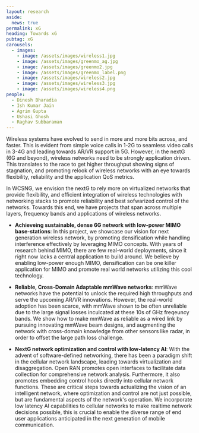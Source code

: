 ```yaml
---
layout: research
aside:
  news: true
permalink: xG
heading: Towards xG
pubtag: xG
carousels:
  - images:
    - image: /assets/images/wireless1.jpg
    - image: /assets/images/greenmo_ag.jpg
    - image: /assets/images/greenmo2.jpg
    - image: /assets/images/greenmo_label.png
    - image: /assets/images/wireless2.jpg
    - image: /assets/images/wireless3.jpg
    - image: /assets/images/wireless4.png
people:
  - Dinesh Bharadia
  - Ish Kumar Jain
  - Agrim Gupta
  - Ushasi Ghosh
  - Raghav Subbaraman
---
```


Wireless systems have evolved to send in more and more bits across, and faster. This is evident from simple voice calls in 1-2G to seamless video calls in 3-4G and leading towards AR/VR support in 5G. However, in the nextG (6G and beyond), wireless networks need to be strongly application driven. This translates to the race to get higher throughput showing signs of stagnation, and promoting relook of wireless networks with an eye towards flexibility, reliability and the application QoS metrics. 

In WCSNG, we envision the nextG to rely more on virtualized networks that provide flexibility, and efficient integration of wireless technologies with networking stacks to promote reliability and best sofwarized control of the networks. Towards this end, we have projects that span across multiple layers, frequency bands and applications of wireless networks. 

* **Achieveing sustainable, dense 6G network with low-power MIMO base-stations**: In this project, we showcase our vision for next generation wireless network, by promoting densification while handling interference effectively by leveraging MIMO concepts. With years of research behind MIMO, there are few real-world deployments, since it right now lacks a central application to build around. We believe by enabling low-power enough MIMO, densification can be one killer application for MIMO and promote real world networks utilizing this cool technology.

* **Reliable, Cross-Domain Adaptable mmWave networks**: mmWave networks have the potential to unlock the required high throughputs and serve the upcoming AR/VR innovations. However, the real-world adoption has been scarce, with mmWave shown to be often unreliable due to the large signal losses inculcated at these 10s of GHz freqeuncy bands. We show how to make mmWave as reliable as a wired link by pursuing innovating mmWave beam designs, and augmenting the network with cross-domain knowledge from other sensors like radar, in order to offset the large path loss challenge.

* **NextG network optimization and control with low-latency AI**: With the advent of software-defined networking, there has been a paradigm shift in the cellular network landscape, leading towards virtualization and disaggregation. Open RAN promotes open interfaces to facilitate data collection for comprehensive network analysis. Furthermore, it also promotes embedding control hooks directly into cellular network functions. These are critical steps towards actualizing the vision of an intelligent network, where optimization and control are not just possible, but are fundamental aspects of the network's operation. We incorporate low latency AI capabilities to cellular networks to make realtime network decisions possible, this is crucial to enable the diverse range of end user applications anticipated in the next generation of mobile communication. 

<!-- EdgeRIC. As wireless networks go to nextG, with more bands, and multiple involved physics (MIMO, mmWave), it would be a challenging task for even a human being to operate the network, let alone do it efficiently. We incorporate AI concepts at wireless management layers (core network) to operate this large wireless network with efficiency, and automated manner. 

<!-- However, this doesn’t align well with the move towards green alternatives for the upcoming wireless generation, as most of the existing throughput-optimal wireless networks fail to be energy efficient and sustainable. Further, even with a sharp increase in throughput, networks still deal with issues of blockage and dead spots, which hamper the reliability of a wireless link.  -->

<!-- Towards, this end, WCSNG innovates on , I will present GreenMO, which has the potential to make Massive MIMO more sustainable, by incorporating hardware virtualization concept across multiple antennas and saving circuits/RF front end power consumption. Then, I will present mmReliable, which shows how mmWave networks can be made reliable to blockage effects by utilizing multiple directional beams instead of a single blockage-prone beam. -->

<!-- Millimeter-wave wireless communications with high throughput are poised as enablers of augmented reality, virtual reality, ultra-HD video applications, and many more. Utilizing the fallow spectrum at mmwave is expected to provide gigabits-per-second data rates to multiple users. However, the sad reality of the day is that users with 5G mmwave are deployed and connect only 0.5% of the time to the mmwave base station, making it unreliable. Moreover, the reliability suffers significantly due to user mobility and blockage, making the entire 5G mmwave ineffective. Major Carriers around the world, including Verizon, have paused their 5G mmwave developments. The core bottleneck for reliability is the use of high-directional beams for mmwave communication, which is required to overcome the path loss and, hence, have a single point of link failure. Furthermore, to compound the fact most beam recovery algorithms are re-active, act after the link has degraded. My research endeavors to develop wire-like, reliable, and high throughput mmwave connectivity links. We built the world’s first high throughput and highly reliable mmwave link by using multi-beam directed along multiple strong paths, creating a coherently combined link at the receiver, and tracking algorithms for proactive multi-beam optimization. We have also developed the world’s first 5G mmwave testbed and publicly shared data sets. Looking towards the future, we are developing reliable for a large number of users, mm-wave phased array architecture geared towards multi-beam, and enabling fine-grained slicing for mmwave connectivity. This work was sought out by media news outlets and industry. -->
